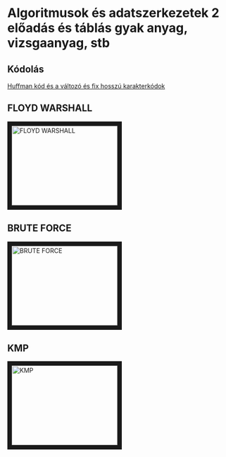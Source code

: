 # Algoritmusok és adatszerkezetek 2 előadás és táblás gyak anyag, vizsgaanyag, stb

## Kódolás
[Huffman kód és a változó és fix hosszú karakterkódok](https://github.com/gabboraron/algo2-EA/blob/master/n14eseload6.pdf)

## FLOYD WARSHALL
<a href="http://www.youtube.com/watch?feature=player_embedded&v=i9SZKy2yTZw
" target="_blank"><img src="http://img.youtube.com/vi/i9SZKy2yTZw/0.jpg" 
alt="FLOYD WARSHALL" width="240" height="180" border="10" /></a>

## BRUTE FORCE
<a href="http://www.youtube.com/watch?feature=player_embedded&v=yMJLpdKV0BQ
" target="_blank"><img src="http://img.youtube.com/vi/yMJLpdKV0BQ/0.jpg" 
alt="BRUTE FORCE" width="240" height="180" border="10" /></a>

## KMP
<a href="http://www.youtube.com/watch?feature=player_embedded&v=GTJr8OvyEVQ
" target="_blank"><img src="http://img.youtube.com/vi/GTJr8OvyEVQ/0.jpg" 
alt="KMP" width="240" height="180" border="10" /></a>

